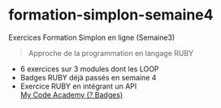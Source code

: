 # formation-simplon-semaine4
Exercices Formation Simplon en ligne (Semaine3)

> Approche de la programmation en langage RUBY
* 6 exercices sur 3 modules dont les LOOP
* Badges RUBY déjà passés en semaine 4
* Exercice RUBY en intégrant un API  
[My Code Academy (? Badges)](https://www.codecademy.com/users/benj_ca/achievements)
